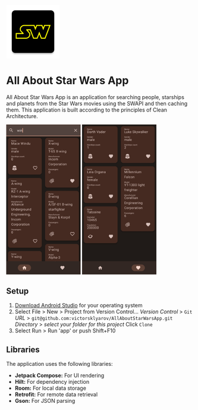 ![](./app/src/main/res/mipmap-xxhdpi/ic_launcher.webp)
# All About Star Wars App
All About Star Wars App is an application for searching people, starships and planets from the Star Wars movies using the SWAPI and then caching them. This application is built according to the principles of Clean Architecture.

<p float="left">
  <img src="./media/Screenshot_1.jpg" width="200" />
  <img src="./media/Screenshot_2.jpg" width="200" />
</p>

## Setup
1. [Download Android Studio](https://developer.android.com/studio) for your operating system
2. Select File > New > Project from Version Control...
   *Version Control* > `Git`
   *URL* > `git@github.com:victorsklyarov/AllAboutStarWarsApp.git`
   *Directory* > *select your folder for this project*
   Click `Clone`
3. Select Run > Run 'app' or push Shift+F10

## Libraries
The application uses the following libraries:

 - **Jetpack Compose:** For UI rendering
 - **Hilt:** For dependency injection
 - **Room:** For local data storage
 - **Retrofit:** For remote data retrieval
 - **Gson:** For JSON parsing
